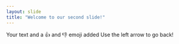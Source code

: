 ```yaml
---
layout: slide
title: "Welcome to our second slide!"
---
```

Your text and a :+1: and :-1: emoji added
Use the left arrow to go back!

